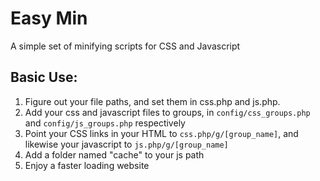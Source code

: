 # Easy Min #

A simple set of minifying scripts for CSS and Javascript

## Basic Use: ##

1. Figure out your file paths, and set them in css.php and js.php.
2. Add your css and javascript files to groups, in `config/css_groups.php` and `config/js_groups.php` respectively
3. Point your CSS links in your HTML to `css.php/g/[group_name]`, and likewise your javascript to `js.php/g/[group_name]`
4. Add a folder named "cache" to your js path
5. Enjoy a faster loading website